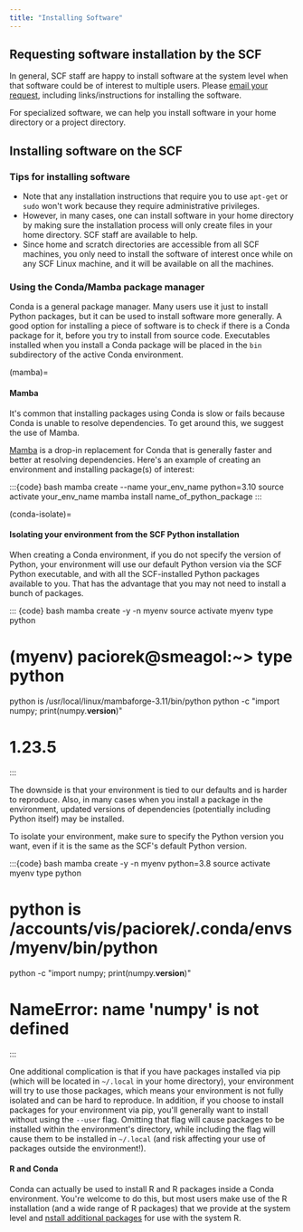```yaml
---
title: "Installing Software"
---
```

## Requesting software installation by the SCF

In general, SCF staff are happy to install software at the system level
when that software could be of interest to multiple users. Please [email
your request](mailto:consult@stat.berkeley.edu), including
links/instructions for installing the software.

For specialized software, we can help you install software in your home
directory or a project directory.

## Installing software on the SCF

### Tips for installing software

- Note that any installation instructions that require you to use
  `apt-get` or `sudo` won't work because they require administrative
  privileges.
- However, in many cases, one can install software in your home
  directory by making sure the installation process will only create
  files in your home directory. SCF staff are available to help.
- Since home and scratch directories are accessible from all SCF
  machines, you only need to install the software of interest once while
  on any SCF Linux machine, and it will be available on all the
  machines.

### Using the Conda/Mamba package manager

Conda is a general package manager. Many users use it just to install
Python packages, but it can be used to install software more generally.
A good option for installing a piece of software is to check if there is
a Conda package for it, before you try to install from source code.
Executables installed when you install a Conda package will be placed in
the `bin` subdirectory of the active Conda environment.

(mamba)=
#### Mamba

It's common that installing packages using Conda is slow or fails
because Conda is unable to resolve dependencies. To get around this, we
suggest the use of Mamba.

[Mamba](https://mamba.readthedocs.io/en/latest/) is a drop-in
replacement for Conda that is generally faster and better at resolving
dependencies. Here's an example of creating an environment and
installing package(s) of interest:

:::{code} bash
mamba create --name your_env_name python=3.10
source activate your_env_name
mamba install name_of_python_package
:::

(conda-isolate)=
#### Isolating your environment from the SCF Python installation

When creating a Conda environment, if you do not specify the version of
Python, your environment will use our default Python version via the SCF
Python executable, and with all the SCF-installed Python packages
available to you. That has the advantage that you may not need to
install a bunch of packages. 

::: {code} bash
mamba create -y -n myenv
source activate myenv
type python
# (myenv) paciorek@smeagol:~> type python
python is /usr/local/linux/mambaforge-3.11/bin/python
python -c "import numpy; print(numpy.__version__)"
# 1.23.5
:::

The downside is that your environment is tied to our defaults and is
harder to reproduce. Also, in many cases when you install a package in
the environment, updated versions of dependencies (potentially including
Python itself) may be installed.

To isolate your environment, make sure to specify the Python version you
want, even if it is the same as the SCF's default Python version.

:::{code} bash
mamba create -y -n myenv python=3.8
source activate myenv
type python
# python is /accounts/vis/paciorek/.conda/envs/myenv/bin/python
python -c "import numpy; print(numpy.__version__)"
# NameError: name 'numpy' is not defined
:::

One additional complication is that if you have packages installed via
pip (which will be located in `~/.local` in your home directory), your
environment will try to use those packages, which means your environment
is not fully isolated and can be hard to reproduce. In addition, if you
choose to install packages for your environment via pip, you'll
generally want to install without using the `--user` flag. Omitting
that flag will cause packages to be installed within the environment's
directory, while including the flag will cause them to be installed in
`~/.local` (and risk affecting your use of packages outside the
environment!).

#### R and Conda

Conda can actually be used to install R and R packages inside a Conda
environment. You're welcome to do this, but most users make use of the R
installation (and a wide range of R packages) that we provide at the
system level and [nstall additional packages](/software/R-packages) for use
with the system R.
